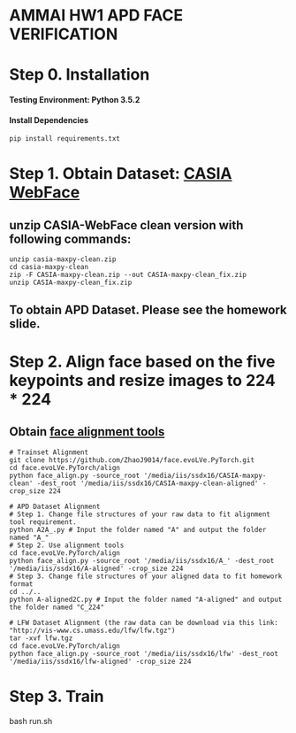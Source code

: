 # AMMAI HW1 APD FACE VERIFICATION

# Step 0. Installation

#### Testing Environment: Python 3.5.2

#### Install Dependencies

~~~~
pip install requirements.txt
~~~~


# Step 1. Obtain Dataset: [CASIA WebFace](https://drive.google.com/file/d/1wJC2aPA4AC0rI-tAL2BFs2M8vfcpX-w6/view?usp=sharing)

## unzip CASIA-WebFace clean version with following commands:

~~~~
unzip casia-maxpy-clean.zip
cd casia-maxpy-clean
zip -F CASIA-maxpy-clean.zip --out CASIA-maxpy-clean_fix.zip
unzip CASIA-maxpy-clean_fix.zip
~~~~

## To obtain APD Dataset. Please see the homework slide.

# Step 2. Align face based on the five keypoints and resize images to 224 * 224

## Obtain [face alignment tools](https://github.com/ZhaoJ9014/face.evoLVe.PyTorch)

~~~~
# Trainset Alignment
git clone https://github.com/ZhaoJ9014/face.evoLVe.PyTorch.git
cd face.evoLVe.PyTorch/align
python face_align.py -source_root '/media/iis/ssdx16/CASIA-maxpy-clean' -dest_root '/media/iis/ssdx16/CASIA-maxpy-clean-aligned' -crop_size 224

# APD Dataset Alignment
# Step 1. Change file structures of your raw data to fit alignment tool requirement.
python A2A_.py # Input the folder named "A" and output the folder named "A_"
# Step 2. Use alignment tools
cd face.evoLVe.PyTorch/align
python face_align.py -source_root '/media/iis/ssdx16/A_' -dest_root '/media/iis/ssdx16/A-aligned' -crop_size 224
# Step 3. Change file structures of your aligned data to fit homework format
cd ../..
python A-aligned2C.py # Input the folder named "A-aligned" and output the folder named "C_224"

# LFW Dataset Alignment (the raw data can be download via this link: "http://vis-www.cs.umass.edu/lfw/lfw.tgz")
tar -xvf lfw.tgz
cd face.evoLVe.PyTorch/align
python face_align.py -source_root '/media/iis/ssdx16/lfw' -dest_root '/media/iis/ssdx16/lfw-aligned' -crop_size 224
~~~~

# Step 3. Train
bash run.sh
